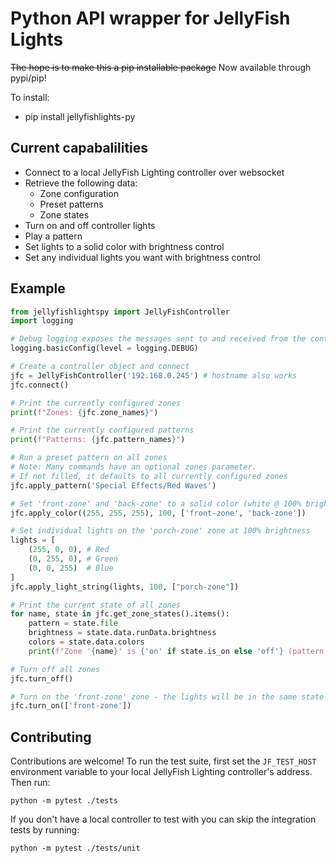 # Python API wrapper for JellyFish Lights

~~The hope is to make this a pip installable package~~
Now available through pypi/pip!

To install:

- pip install jellyfishlights-py

## Current capabalilities

- Connect to a local JellyFish Lighting controller over websocket
- Retrieve the following data:
  - Zone configuration
  - Preset patterns
  - Zone states
- Turn on and off controller lights
- Play a pattern
- Set lights to a solid color with brightness control
- Set any individual lights you want with brightness control

## Example

```python
from jellyfishlightspy import JellyFishController
import logging

# Debug logging exposes the messages sent to and received from the controller
logging.basicConfig(level = logging.DEBUG)

# Create a controller object and connect
jfc = JellyFishController('192.168.0.245') # hostname also works
jfc.connect()

# Print the currently configured zones
print(f"Zones: {jfc.zone_names}")

# Print the currently configured patterns
print(f"Patterns: {jfc.pattern_names}")

# Run a preset pattern on all zones
# Note: Many commands have an optional zones parameter.
# If not filled, it defaults to all currently configured zones
jfc.apply_pattern('Special Effects/Red Waves')

# Set 'front-zone' and 'back-zone' to a solid color (white @ 100% brightness in this case)
jfc.apply_color((255, 255, 255), 100, ['front-zone', 'back-zone'])

# Set individual lights on the 'porch-zone' zone at 100% brightness
lights = [
    (255, 0, 0), # Red
    (0, 255, 0), # Green
    (0, 0, 255)  # Blue
]
jfc.apply_light_string(lights, 100, ["porch-zone"])

# Print the current state of all zones
for name, state in jfc.get_zone_states().items():
    pattern = state.file
    brightness = state.data.runData.brightness
    colors = state.data.colors
    print(f"Zone '{name}' is {'on' if state.is_on else 'off'} (pattern: '{pattern}', colors: {colors}, brightness: {brightness})")

# Turn off all zones
jfc.turn_off()

# Turn on the 'front-zone' zone - the lights will be in the same state as when they were last on
jfc.turn_on(['front-zone'])
```

## Contributing

Contributions are welcome! To run the test suite, first set the `JF_TEST_HOST` environment variable to your local JellyFish Lighting controller's address. Then run:

```
python -m pytest ./tests
```

If you don't have a local controller to test with you can skip the integration tests by running:

```
python -m pytest ./tests/unit
```
